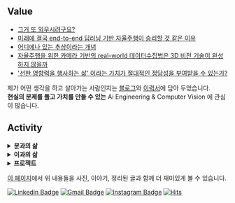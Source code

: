 ## Value

- [그거 또 외우시려구요?](https://www.davincijang.space/idea/long/9-2-2?utm_source=github&utm_medium=readmewritings&utm_campaign=personalbranding)
- [미래에 결국 end-to-end 딥러닝 기반 자율주행이 승리할 것 같은 이유](https://www.davincijang.space/idea/long/aa2?utm_source=github&utm_medium=readmewritings&utm_campaign=personalbranding)
- [어디에나 있는 추상이라는 개념](https://www.davincijang.space/idea/long/9-2?utm_source=github&utm_medium=readmewritings&utm_campaign=personalbranding)
- [자율주행을 위한 카메라 기반의 real-world 데이터수집법은 3D 비전 기술이 완성하지 않을까](https://www.davincijang.space/idea/long/deer/aa5-2-1-1/2?utm_source=github&utm_medium=readmewritings&utm_campaign=personalbranding)
- ['선한 영향력을 행사하는 삶' 이라는 가치가 절대적인 정당성을 부여받을 수 있는가?](https://www.davincijang.space/idea/long/3--1/2/1?utm_source=github&utm_medium=readmewritings&utm_campaign=personalbranding)

제가 어떤 생각을 하고 살아가는 사람인지는 [블로그](https://www.davincijang.space?utm_source=github&utm_medium=myreadme&utm_campaign=personalbranding)와 [이력서](https://www.davincijang.space/contact/resume/full?utm_source=github&utm_medium=myreadme&utm_campaign=personalbranding)에 담아 두었습니다.<br>
**현실의 문제를 풀고 가치를 만들 수 있는** Ai Engineering & Computer Vision 에 관심이 많습니다.

## Activity

<details>
  <summary> <b> 문과의 삶 </b> </summary>
  </br>
  
  - [2020/06~2021/03] 칵테일 kit smart-order 서비스 **hellocock** : (Co)Founder, 중소벤처기업부 창업진흥원 예비창업패키지 지원사업 수료
  - [2020/03~2021/03] 퍼스널모빌리티 After Market 플랫폼 **스르릉** : (Co)Founder, 중소벤처기업부 창업진흥원 예비창업패키지 지원사업 수료
  - [2020/06] Certification : **스르릉**팀, 전주정보문화진흥원 주관 실전창업교육 수료
  - [2020/09] Award : Sejong University Start-up Pitching Day 2020-2 Excellence award
  - [2020/09] Award : Sejong University Start-up Idea Competition 2020-2 Excellence award
  - [2020/02] Award : Sejong University Start-up Camp 2020 Grand award
  - [2020/02] Award : Sejong University Start-up Pitching Day 2020 Grand award
  - [2020/06] Award : Sejong University Start-up Mentoring Day 2020 Excellence award
  - [2020/08] Award : Sejong University Start-up Circle Business Performance Competition 2020-1 Excellence award
  - [2020/08] Award : Campus Town Competition 2020-1 Excellence award
  - [2019/02] Certification : KeyongGi Do 4th OZ Startup Campus in Pangyo
  - [2018/10] Award : Sejong University ICT Idea Festival Silver Award
  - [2009/09~] [![Naver Badge](https://img.shields.io/badge/-NAVER-green?style=flat-square&link=https://cafe.naver.com/starfansclub)](https://cafe.naver.com/starfansclub) Online Cafe Manager (Founder) 


</details>

<details>
  <summary> <b> 이과의 삶 </b> </summary>
  </br>

  - [2022/11] open-mmlab/mmocr repository contribution: [#1540 Small bugfix](https://github.com/open-mmlab/mmocr/pull/1540), [Support to vis Korean](#1567 https://github.com/open-mmlab/mmocr/pull/1567)
  - [2022/10] [데이터야놀자 2022 행사 발표, '엎드려뻗친 현동이를 피규어로 만들어버렸다'](https://www.youtube.com/watch?v=s7k_cZi7hvw)
  - [2021/08] [OpenUp & 정보통신산업진흥원 - Open Source Contribution Academy](https://www.oss.kr/contributhon_notice/show/37063a08-31e7-46da-bf6e-a09903d40439), Team 딥러닝(Kears) 실용예제 구축하기
  - [2021/06] tensorflow/tensorflow repository contribution: [#50015 Small bugfix](https://github.com/tensorflow/tensorflow/pull/50015)
  - [2020/11~2022/04] 전동킥보드 공유 서비스 **deer** : Robotics Engineer (Autonomous Scooter Development) 로 근무
  - [2020/05] Certification : [OpenUp & 정보통신산업진흥원 - Open Source Contributhon](https://www.oss.kr/notice/show/89192428-ebf7-4de9-93a7-35caf76a1f4b), Team TensorFlow Lite for Microcontroller
  - [2020/10] Circle **SAI** : Sejong Artificial Intelligence, [basic study](https://github.com/sju-coml/SAI-2020-Team-I/projects/2), [Lead](https://www.youtube.com/playlist?list=PLArrI8JcN6ZAxE6I3m6qXEvKychJ6cTW7), 
  - [2020/06] Award : Sejong University 6th Hackathon Silver Award
  - [2019/12] Award : Sejong University 2019 Coding Challenge 4th Award
  - [2019/06~2021/03] [![Youtube Badge](https://img.shields.io/badge/Youtube-ff0000?style=flat-square&logo=youtube&link=https://www.youtube.com/channel/UCMf5F1uTcuz8MPN62kb55cg/playlists?view_as=subscriber)](https://www.youtube.com/channel/UCMf5F1uTcuz8MPN62kb55cg/playlists?view_as=subscriber) Circle **SAI** : Sejong AI, 세종대학교 인공지능 중앙동아리 (Co)Founder, [Welcome Kit!](https://janghoo.notion.site/SAI-14dde9dd953946f98b9ba0917a217d4d), [Manager page](https://www.notion.so/SAI-Sejong-Artificial-Intelligence-488d443cf680432ba43878b43521d204)
  - [2019/09] Certification : Yangjae AI Hub & KAIST - 3rd AI Summer Camp
  - [2019/07] Award : Sejong University 5th Hackathon Grand Award
  - [2019/03~] Community : 학내외 SW Community Founder
  
</details>

<details>

  <summary> <b> 프로젝트 </b> </summary>
  </br>
  
  - 2022.10 / [![Github Badge](https://img.shields.io/badge/-Github-000?style=flat-square&logo=Github&logoColor=white&link=https://github.com/ProtossDragoon/PlankHyundong)](https://github.com/ProtossDragoon/PlankHyundong) / 세종대 인공지능 중앙동아리 SAI: 엎드려뻗친 현동이를 피규어로 만들어버렸다 / [발표영상](https://www.youtube.com/watch?v=s7k_cZi7hvw) / [발표자료](https://drive.google.com/file/d/1XrWcYmuNC0rZVPC8ese5gtJTMicKKRcs/edit) <br>
  - 2020.08 / [![Github Badge](https://img.shields.io/badge/-Github-000?style=flat-square&logo=Github&logoColor=white&link=https://github.com/yunho0130/tensorflow-lite)](https://github.com/yunho0130/tensorflow-lite) / 오픈소스 컨트리뷰톤 : [Tensorflow lite for Microcontroller 한글 Project & Tutorial](https://www.oss.kr/notice/show/8acb5bca-b7df-426f-9dc8-4315d4737734)
 / [Trailer 영상](https://youtu.be/qLDKXKqDy6M) / [Demo 영상](https://youtu.be/dtxNoMcyVEA) <br>
  - 2020.05 / [![Github Badge](https://img.shields.io/badge/-Github-000?style=flat-square&logo=Github&logoColor=white&link=https://github.com/ProtossDragoon/self-driving-PM)](https://github.com/ProtossDragoon/self-driving-PM) / CE 4-1 임베디드시스템 수업 : Mobility Rider Localization With Raspberry Pi & Google CORAL / [발표자료](https://github.com/ProtossDragoon/SJU-Subject/blob/master/3-1EmbeddedSystem/%EC%9E%84%EB%B2%A0%EB%94%94%EB%93%9C%20%EC%8B%9C%EC%8A%A4%ED%85%9C%20%ED%94%84%EB%A1%9C%EC%A0%9D%ED%8A%B8%20%EC%B5%9C%EC%A2%85%EB%B0%9C%ED%91%9C%20PPT.pdf) <br>
  - 2020.05 / [![Github Badge](https://img.shields.io/badge/-Github-000?style=flat-square&logo=Github&logoColor=white&link=https://github.com/ProtossDragoon/SJU-Subject/tree/master/3-1DigitalSystem/Assignment-Final)](https://github.com/ProtossDragoon/SJU-Subject/tree/master/3-1DigitalSystem/Assignment-Final) / CE 2-1 디지털시스템 수업 : 디지털회로로 만드는 타짜 / [발표자료](https://github.com/ProtossDragoon/SJU-Subject/blob/master/3-1DigitalSystem/Assignment-Final/%EA%B8%B0%EB%A7%90%ED%94%84%EB%A1%9C%EC%A0%9D%ED%8A%B8%EC%B5%9C%EC%A2%85%EB%B0%9C%ED%91%9C.pdf) <br>
  - 2019.09 / [![Github Badge](https://img.shields.io/badge/-Github-000?style=flat-square&logo=Github&logoColor=white&link=https://github.com/ProtossDragoon/MAiEye)](https://github.com/ProtossDragoon/MAiEye) / 양재AI R&D Center Summer School 실무자과정 3기 : MapleStory Object Detection with Darknet / [발표자료]() <br>
  - 2019.06 / 세종대 6회 해커톤 : YOLOv3 & LSTM 기반의 Collabo-LAB 실시간 이용자 현황파악 및 사용추이분석 시스템 <br>
  - 2019.06 / DS 2-1 데이터분석개론 수업 : Machine Learning From Disaster, Final Assignment / [제출자료](https://github.com/ProtossDragoon/SJU-Subject/blob/master/2-1BasicOfDataAnalysis/3rd%20Assignment/IDA_A3_%EC%9D%B4%EC%9E%A5%ED%9B%84_18011573.ipynb) <br>

</details>

[이 페이지](https://www.davincijang.space/contact/resume/full?utm_source=github&utm_medium=myreadme&utm_campaign=personalbranding)에서 위 내용들을 사진, 이야기, 정리된 글과 함께 더 재미있게 볼 수 있습니다.

<div align=left>

[![Linkedin Badge](https://img.shields.io/badge/-LinkedIn-blue?style=flat-square&logo=Linkedin&logoColor=white&link=https://www.linkedin.com/in/janghoo-lee-25212a1a0/)](https://www.linkedin.com/in/janghoo-lee-25212a1a0/) 
[![Gmail Badge](https://img.shields.io/badge/-Gmail-c14438?style=flat-square&logo=Gmail&logoColor=white&link=mailto:dlwkdgn3@gmail.com)](mailto:dlwkdgn3@gmail.com) 
[![Instagram Badge](https://img.shields.io/badge/-Instagram-dd2a7b?style=flat-square&logo=instagram&logoColor=white&link=https://www.instagram.com/janghoo_lee/)](https://www.instagram.com/janghoo_lee/)
[![Hits](https://hits.seeyoufarm.com/api/count/incr/badge.svg?url=https%3A%2F%2Fgithub.com%2FProtossDragoon%2Fhit-counter&count_bg=%2300FFDF&title_bg=%23EDFBA6&icon=&icon_color=%23FFFFFF&title=view&edge_flat=true)](https://hits.seeyoufarm.com)

</div>
